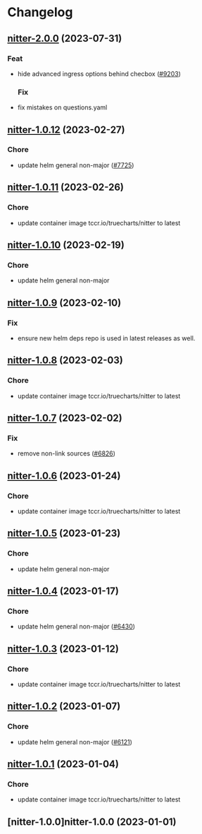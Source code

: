 # Changelog



## [nitter-2.0.0](https://github.com/truecharts/charts/compare/nitter-1.0.12...nitter-2.0.0) (2023-07-31)

### Feat

- hide advanced ingress options behind checbox ([#9203](https://github.com/truecharts/charts/issues/9203))
  
  ### Fix

- fix mistakes on questions.yaml
  
  


## [nitter-1.0.12](https://github.com/truecharts/charts/compare/nitter-1.0.11...nitter-1.0.12) (2023-02-27)

### Chore

- update helm general non-major ([#7725](https://github.com/truecharts/charts/issues/7725))
  
  


## [nitter-1.0.11](https://github.com/truecharts/charts/compare/nitter-1.0.10...nitter-1.0.11) (2023-02-26)

### Chore

- update container image tccr.io/truecharts/nitter to latest
  
  


## [nitter-1.0.10](https://github.com/truecharts/charts/compare/nitter-1.0.9...nitter-1.0.10) (2023-02-19)

### Chore

- update helm general non-major
  
  


## [nitter-1.0.9](https://github.com/truecharts/charts/compare/nitter-1.0.8...nitter-1.0.9) (2023-02-10)

### Fix

- ensure new helm deps repo is used in latest releases as well.
  
  


## [nitter-1.0.8](https://github.com/truecharts/charts/compare/nitter-1.0.7...nitter-1.0.8) (2023-02-03)

### Chore

- update container image tccr.io/truecharts/nitter to latest
  
  


## [nitter-1.0.7](https://github.com/truecharts/charts/compare/nitter-1.0.6...nitter-1.0.7) (2023-02-02)

### Fix

- remove non-link sources ([#6826](https://github.com/truecharts/charts/issues/6826))
  
  


## [nitter-1.0.6](https://github.com/truecharts/charts/compare/nitter-1.0.5...nitter-1.0.6) (2023-01-24)

### Chore

- update container image tccr.io/truecharts/nitter to latest
  
  


## [nitter-1.0.5](https://github.com/truecharts/charts/compare/nitter-1.0.4...nitter-1.0.5) (2023-01-23)

### Chore

- update helm general non-major
  
  


## [nitter-1.0.4](https://github.com/truecharts/charts/compare/nitter-1.0.3...nitter-1.0.4) (2023-01-17)

### Chore

- update helm general non-major ([#6430](https://github.com/truecharts/charts/issues/6430))
  
  


## [nitter-1.0.3](https://github.com/truecharts/charts/compare/nitter-1.0.2...nitter-1.0.3) (2023-01-12)

### Chore

- update container image tccr.io/truecharts/nitter to latest
  
  


## [nitter-1.0.2](https://github.com/truecharts/charts/compare/nitter-1.0.1...nitter-1.0.2) (2023-01-07)

### Chore

- update helm general non-major ([#6121](https://github.com/truecharts/charts/issues/6121))
  
  


## [nitter-1.0.1](https://github.com/truecharts/charts/compare/nitter-1.0.0...nitter-1.0.1) (2023-01-04)

### Chore

- update container image tccr.io/truecharts/nitter to latest
  
  


## [nitter-1.0.0]nitter-1.0.0 (2023-01-01)

